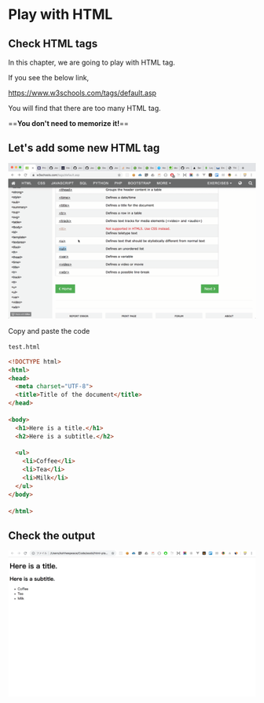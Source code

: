 # Play with HTML

## Check HTML tags
In this chapter, we are going to play with HTML tag.

If you see the below link,

https://www.w3schools.com/tags/default.asp

You will find that there are too many HTML tag.

==**You don't need to memorize it!**==

## Let's add some new HTML tag
![html-demo-play](../img/html-guide/html-ul-demo.gif)


Copy and paste the code

`test.html`
```html
<!DOCTYPE html>
<html>
<head>
  <meta charset="UTF-8">
  <title>Title of the document</title>
</head>

<body>
  <h1>Here is a title.</h1>
  <h2>Here is a subtitle.</h2>

  <ul>
    <li>Coffee</li>
    <li>Tea</li>
    <li>Milk</li>
  </ul>
</body>

</html>
```

## Check the output
![add-ul-tag-html](../img/html-guide/add-ul-tag-html.png)